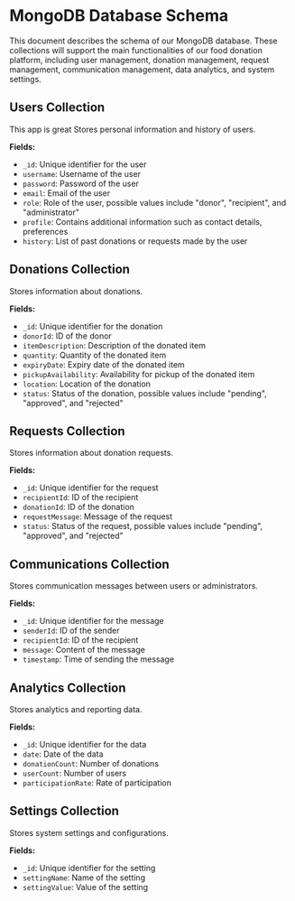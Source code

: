 # MongoDB Database Schema

This document describes the schema of our MongoDB database. These collections will support the main functionalities of our food donation platform, including user management, donation management, request management, communication management, data analytics, and system settings.

## Users Collection
This app is great
Stores personal information and history of users.

**Fields:**

- `_id`: Unique identifier for the user
- `username`: Username of the user
- `password`: Password of the user
- `email`: Email of the user
- `role`: Role of the user, possible values include "donor", "recipient", and "administrator"
- `profile`: Contains additional information such as contact details, preferences
- `history`: List of past donations or requests made by the user

## Donations Collection

Stores information about donations.

**Fields:**

- `_id`: Unique identifier for the donation
- `donorId`: ID of the donor
- `itemDescription`: Description of the donated item
- `quantity`: Quantity of the donated item
- `expiryDate`: Expiry date of the donated item
- `pickupAvailability`: Availability for pickup of the donated item
- `location`: Location of the donation
- `status`: Status of the donation, possible values include "pending", "approved", and "rejected"

## Requests Collection

Stores information about donation requests.

**Fields:**

- `_id`: Unique identifier for the request
- `recipientId`: ID of the recipient
- `donationId`: ID of the donation
- `requestMessage`: Message of the request
- `status`: Status of the request, possible values include "pending", "approved", and "rejected"

## Communications Collection

Stores communication messages between users or administrators.

**Fields:**

- `_id`: Unique identifier for the message
- `senderId`: ID of the sender
- `recipientId`: ID of the recipient
- `message`: Content of the message
- `timestamp`: Time of sending the message

## Analytics Collection

Stores analytics and reporting data.

**Fields:**

- `_id`: Unique identifier for the data
- `date`: Date of the data
- `donationCount`: Number of donations
- `userCount`: Number of users
- `participationRate`: Rate of participation

## Settings Collection

Stores system settings and configurations.

**Fields:**

- `_id`: Unique identifier for the setting
- `settingName`: Name of the setting
- `settingValue`: Value of the setting